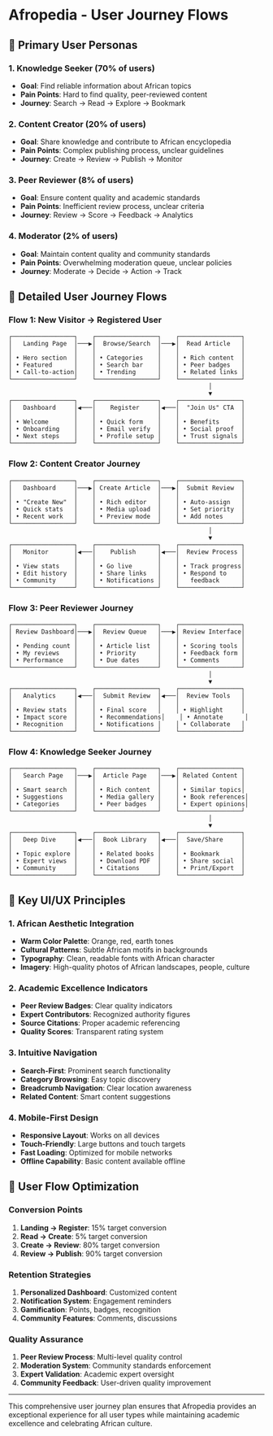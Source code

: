 # Afropedia - User Journey Flows

## 🎯 **Primary User Personas**

### **1. Knowledge Seeker (70% of users)**
- **Goal**: Find reliable information about African topics
- **Pain Points**: Hard to find quality, peer-reviewed content
- **Journey**: Search → Read → Explore → Bookmark

### **2. Content Creator (20% of users)**
- **Goal**: Share knowledge and contribute to African encyclopedia
- **Pain Points**: Complex publishing process, unclear guidelines
- **Journey**: Create → Review → Publish → Monitor

### **3. Peer Reviewer (8% of users)**
- **Goal**: Ensure content quality and academic standards
- **Pain Points**: Inefficient review process, unclear criteria
- **Journey**: Review → Score → Feedback → Analytics

### **4. Moderator (2% of users)**
- **Goal**: Maintain content quality and community standards
- **Pain Points**: Overwhelming moderation queue, unclear policies
- **Journey**: Moderate → Decide → Action → Track

## 🚀 **Detailed User Journey Flows**

### **Flow 1: New Visitor → Registered User**

```
┌─────────────────┐    ┌─────────────────┐    ┌─────────────────┐
│   Landing Page  │───▶│  Browse/Search  │───▶│  Read Article   │
│                 │    │                 │    │                 │
│ • Hero section  │    │ • Categories    │    │ • Rich content  │
│ • Featured      │    │ • Search bar    │    │ • Peer badges   │
│ • Call-to-action│    │ • Trending      │    │ • Related links │
└─────────────────┘    └─────────────────┘    └─────────────────┘
                                                       │
                                                       ▼
┌─────────────────┐    ┌─────────────────┐    ┌─────────────────┐
│   Dashboard     │◀───│    Register     │◀───│  "Join Us" CTA  │
│                 │    │                 │    │                 │
│ • Welcome       │    │ • Quick form    │    │ • Benefits      │
│ • Onboarding    │    │ • Email verify  │    │ • Social proof  │
│ • Next steps    │    │ • Profile setup │    │ • Trust signals │
└─────────────────┘    └─────────────────┘    └─────────────────┘
```

### **Flow 2: Content Creator Journey**

```
┌─────────────────┐    ┌─────────────────┐    ┌─────────────────┐
│   Dashboard     │───▶│ Create Article  │───▶│  Submit Review  │
│                 │    │                 │    │                 │
│ • "Create New"  │    │ • Rich editor   │    │ • Auto-assign   │
│ • Quick stats   │    │ • Media upload  │    │ • Set priority  │
│ • Recent work   │    │ • Preview mode  │    │ • Add notes     │
└─────────────────┘    └─────────────────┘    └─────────────────┘
                                                       │
                                                       ▼
┌─────────────────┐    ┌─────────────────┐    ┌─────────────────┐
│   Monitor       │◀───│    Publish      │◀───│  Review Process │
│                 │    │                 │    │                 │
│ • View stats    │    │ • Go live       │    │ • Track progress│
│ • Edit history  │    │ • Share links   │    │ • Respond to    │
│ • Community     │    │ • Notifications │    │   feedback      │
└─────────────────┘    └─────────────────┘    └─────────────────┘
```

### **Flow 3: Peer Reviewer Journey**

```
┌─────────────────┐    ┌─────────────────┐    ┌─────────────────┐
│ Review Dashboard│───▶│  Review Queue   │───▶│ Review Interface│
│                 │    │                 │    │                 │
│ • Pending count │    │ • Article list  │    │ • Scoring tools │
│ • My reviews    │    │ • Priority      │    │ • Feedback form │
│ • Performance   │    │ • Due dates     │    │ • Comments      │
└─────────────────┘    └─────────────────┘    └─────────────────┘
                                                       │
                                                       ▼
┌─────────────────┐    ┌─────────────────┐    ┌─────────────────┐
│   Analytics     │◀───│  Submit Review  │◀───│  Review Tools   │
│                 │    │                 │    │                 │
│ • Review stats  │    │ • Final score   │    │ • Highlight     │
│ • Impact score  │    │ • Recommendations│    │ • Annotate      │
│ • Recognition   │    │ • Notifications │    │ • Collaborate   │
└─────────────────┘    └─────────────────┘    └─────────────────┘
```

### **Flow 4: Knowledge Seeker Journey**

```
┌─────────────────┐    ┌─────────────────┐    ┌─────────────────┐
│   Search Page   │───▶│  Article Page   │───▶│ Related Content │
│                 │    │                 │    │                 │
│ • Smart search  │    │ • Rich content  │    │ • Similar topics│
│ • Suggestions   │    │ • Media gallery │    │ • Book references│
│ • Categories    │    │ • Peer badges   │    │ • Expert opinions│
└─────────────────┘    └─────────────────┘    └─────────────────┘
                                                       │
                                                       ▼
┌─────────────────┐    ┌─────────────────┐    ┌─────────────────┐
│   Deep Dive     │◀───│  Book Library   │◀───│  Save/Share     │
│                 │    │                 │    │                 │
│ • Topic explore │    │ • Related books │    │ • Bookmark      │
│ • Expert views  │    │ • Download PDF  │    │ • Share social  │
│ • Community     │    │ • Citations     │    │ • Print/Export  │
└─────────────────┘    └─────────────────┘    └─────────────────┘
```

## 🎨 **Key UI/UX Principles**

### **1. African Aesthetic Integration**
- **Warm Color Palette**: Orange, red, earth tones
- **Cultural Patterns**: Subtle African motifs in backgrounds
- **Typography**: Clean, readable fonts with African character
- **Imagery**: High-quality photos of African landscapes, people, culture

### **2. Academic Excellence Indicators**
- **Peer Review Badges**: Clear quality indicators
- **Expert Contributors**: Recognized authority figures
- **Source Citations**: Proper academic referencing
- **Quality Scores**: Transparent rating system

### **3. Intuitive Navigation**
- **Search-First**: Prominent search functionality
- **Category Browsing**: Easy topic discovery
- **Breadcrumb Navigation**: Clear location awareness
- **Related Content**: Smart content suggestions

### **4. Mobile-First Design**
- **Responsive Layout**: Works on all devices
- **Touch-Friendly**: Large buttons and touch targets
- **Fast Loading**: Optimized for mobile networks
- **Offline Capability**: Basic content available offline

## 🔄 **User Flow Optimization**

### **Conversion Points**
1. **Landing → Register**: 15% target conversion
2. **Read → Create**: 5% target conversion
3. **Create → Review**: 80% target conversion
4. **Review → Publish**: 90% target conversion

### **Retention Strategies**
1. **Personalized Dashboard**: Customized content
2. **Notification System**: Engagement reminders
3. **Gamification**: Points, badges, recognition
4. **Community Features**: Comments, discussions

### **Quality Assurance**
1. **Peer Review Process**: Multi-level quality control
2. **Moderation System**: Community standards enforcement
3. **Expert Validation**: Academic expert oversight
4. **Community Feedback**: User-driven quality improvement

---

This comprehensive user journey plan ensures that Afropedia provides an exceptional experience for all user types while maintaining academic excellence and celebrating African culture.
